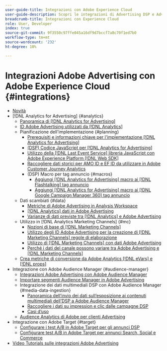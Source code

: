 ```yaml
---
user-guide-title: Integrazioni con Adobe Experience Cloud
user-guide-description: Scopri le integrazioni di Advertising DSP e Advertising Search con altri prodotti e servizi Adobe Experience Cloud.
breadcrumb-title: Integrazioni con Experience Cloud
role: User, Developer
index: true
source-git-commit: 9f3550c97ffe045a16df9d7bccf7a8c70f1ed7b0
workflow-type: tm+mt
source-wordcount: '232'
ht-degree: 10%

---
```



# Integrazioni Adobe Advertising con Adobe Experience Cloud {#integrations}

<!--  ADD LATER: and Adobe Experience Platform -->

+ [Novità](/help/integrations/home.md)
+ [!DNL Analytics for Advertising] {#analytics}
   + [Panoramica di  [!DNL Analytics for Advertising]](/help/integrations/analytics/overview.md)
   + [ID Adobe Advertising utilizzati da [!DNL Analytics]](/help/integrations/analytics/ids.md)
   + Pianificazione dell&#39;implementazione {#planning}
      + [Prerequisiti e informazioni chiave per l&#39;implementazione  [!DNL Analytics for Advertising]](/help/integrations/analytics/prerequisites.md)
      + [(DSP) Codice JavaScript per  [!DNL Analytics for Advertising]](/help/integrations/analytics/javascript.md)
      + [Utilizzo della  [!DNL Last Event Service] libreria JavaScript con Adobe Experience Platform [!DNL Web SDK]](/help/integrations/analytics/web-sdk.md)
      + [Raccogliere dati storici per AMO ID e EF ID da utilizzare in Adobe Customer Journey Analytics](/help/integrations/analytics/rvars-to-evars.md)
      + (DSP) Macro per tag annuncio {#macros}
         + [Aggiungi [!DNL Analytics for Advertising] macro ai [!DNL Flashtalking] tag annuncio](/help/integrations/analytics/macros-flashtalking.md)
         + [Aggiungi [!DNL Analytics for Advertising] macro ai [!DNL Google Campaign Manager 360] tag annuncio](/help/integrations/analytics/macros-google-campaign-manager.md)
   + Dati scambiati {#data}
      + [Metriche di Adobe Advertising in Analysis Workspace](/help/integrations/analytics/advertising-metrics-in-analytics.md)
      + [[!DNL Analytics] dati in Adobe Advertising](/help/integrations/analytics/analytics-data-in-advertising.md)
      + [Varianze di dati previste tra  [!DNL Analytics]  e Adobe Advertising](/help/integrations/analytics/data-variances.md)
   + Utilizzo in [!DNL Analytics Marketing Channels] {#mc}
      + [Nozioni di base di  [!DNL Marketing Channels]](/help/integrations/analytics/marketing-channels/mc-overview.md)
      + [Utilizzo degli ID Adobe Advertising per la creazione di  [!DNL Marketing Channels] regole di elaborazione](/help/integrations/analytics/marketing-channels/mc-ids.md)
      + [Utilizzo di  [!DNL Marketing Channels]  con dati Adobe Advertising](/help/integrations/analytics/marketing-channels/mc-ac-data.md)
      + [Perché i dati del canale possono variare tra Adobe Advertising e  [!DNL Marketing Channels]](/help/integrations/analytics/marketing-channels/mc-data-variances.md)
   + [Crea metriche di conversione da Adobe Analytics [!DNL eVars] e [!DNL props]](/help/integrations/analytics/conversion-metrics-from-evars.md)
+ Integrazione con Adobe Audience Manager {#audience-manager}
   + [Integrazioni Adobe Advertising con Adobe Audience Manager](/help/integrations/audience-manager/overview.md)
   + [Importare segmenti Audience Manager in Adobe Advertising](/help/integrations/audience-manager/import-audiences.md)
   + Integrazione dei dati multimediali DSP con Adobe Audience Manager {#media-data-ingestion}
      + [Panoramica dell’invio dei dati sull’esposizione ai contenuti multimediali dell’DSP a Adobe Audience Manager](/help/integrations/audience-manager/media-data-integration/overview.md)
      + [Raccogliere i dati su impression e clic dalle campagne DSP](/help/integrations/audience-manager/media-data-integration/collect.md)
      + [Casi d’uso](/help/integrations/audience-manager/media-data-integration/use-cases.md)
   + [Audience Analytics di Adobe per clienti Advertising](/help/integrations/audience-manager/audience-analytics.md)
+ Integrazione con Adobe Target {#target}
   + [Configurare i test A/B in Adobe Target per gli annunci DSP](/help/integrations/target/ab-tests-dsp.md)
   + [Configurare test A/B in Adobe Target per annunci Search, Social e Commerce](/help/integrations/target/ab-tests-search.md)
+ [Video Tutorials sulle integrazioni Adobe Advertising](https://experienceleague.adobe.com/docs/advertising-learn/tutorials/overview.html)<!-- rename if the tutorials TOC structure changes -->
